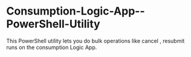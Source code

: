 # Consumption-Logic-App--PowerShell-Utility
This PowerShell utility lets you do bulk operations like cancel , resubmit runs on the consumption Logic App.

